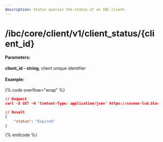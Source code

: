 ```yaml
---
description: Status queries the status of an IBC client.
---
```


# /ibc/core/client/v1/client\_status/{client\_id}

#### **Parameters:**

**client\_id - string**, client unique identifier

#### Example:

{% code overflow="wrap" %}
```json
// Request
curl -X GET -H 'Content-Type: application/json' https://cosmos-lcd.blockpi.network/cosmos/<your-api-key>/v1/ibc/core/client/v1/client_status/07-tendermint-0

// Result
{
    "status": "Expired"
}
```
{% endcode %}
